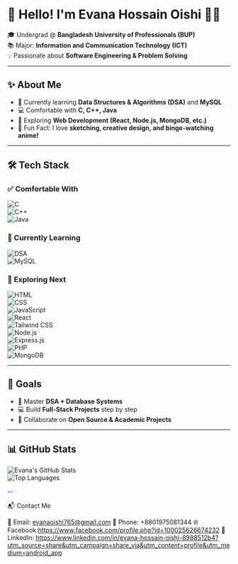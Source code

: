 # 🌸 Hello! I'm Evana Hossain Oishi 👩‍💻  
🎓 Undergrad @ **Bangladesh University of Professionals (BUP)**  
📚 Major: **Information and Communication Technology (ICT)**  
💡 Passionate about **Software Engineering & Problem Solving**

---

## ✨ About Me  
- 🌱 Currently learning **Data Structures & Algorithms (DSA)** and **MySQL**  
- 💻 Comfortable with **C, C++, Java**  
- 🚀 Exploring **Web Development (React, Node.js, MongoDB, etc.)**  
- 🎨 Fun Fact: I love **sketching, creative design, and binge-watching anime!**

---

## 🛠 Tech Stack  

### ✅ Comfortable With  
![C](https://img.shields.io/badge/C-00599C?style=for-the-badge&logo=c&logoColor=white)  
![C++](https://img.shields.io/badge/C++-00599C?style=for-the-badge&logo=c%2B%2B&logoColor=white)  
![Java](https://img.shields.io/badge/Java-ED8B00?style=for-the-badge&logo=openjdk&logoColor=white)  

### 📖 Currently Learning  
![DSA](https://img.shields.io/badge/DSA-Algorithm-blue?style=for-the-badge)  
![MySQL](https://img.shields.io/badge/MySQL-4479A1?style=for-the-badge&logo=mysql&logoColor=white)  

### 🔎 Exploring Next  
![HTML](https://img.shields.io/badge/HTML5-E34F26?style=for-the-badge&logo=html5&logoColor=white)  
![CSS](https://img.shields.io/badge/CSS3-1572B6?style=for-the-badge&logo=css3&logoColor=white)  
![JavaScript](https://img.shields.io/badge/JavaScript-F7DF1E?style=for-the-badge&logo=javascript&logoColor=black)  
![React](https://img.shields.io/badge/React-20232A?style=for-the-badge&logo=react&logoColor=61DAFB)  
![Tailwind CSS](https://img.shields.io/badge/TailwindCSS-38B2AC?style=for-the-badge&logo=tailwind-css&logoColor=white)  
![Node.js](https://img.shields.io/badge/Node.js-43853D?style=for-the-badge&logo=node.js&logoColor=white)  
![Express.js](https://img.shields.io/badge/Express.js-404D59?style=for-the-badge)  
![PHP](https://img.shields.io/badge/PHP-777BB4?style=for-the-badge&logo=php&logoColor=white)  
![MongoDB](https://img.shields.io/badge/MongoDB-4EA94B?style=for-the-badge&logo=mongodb&logoColor=white)  

---

## 🎯 Goals  
- 📘 Master **DSA + Database Systems**  
- 💻 Build **Full-Stack Projects** step by step  
- 🤝 Collaborate on **Open Source & Academic Projects**  

---

## 📊 GitHub Stats  
![Evana's GitHub Stats](https://github-readme-stats.vercel.app/api?username=oishi765&show_icons=true&theme=tokyonight)  
![Top Languages](https://github-readme-stats.vercel.app/api/top-langs/?username=oishi765&layout=compact&theme=tokyonight)  

--



📬 Contact Me

📩 Email: evanaoishi765@gmail.com
📱 Phone: +8801975081344
🌐 Facebook:https://www.facebook.com/profile.php?id=100025626674232
🔗 LinkedIn: https://www.linkedin.com/in/evana-hossain-oishi-8988512b4?utm_source=share&utm_campaign=share_via&utm_content=profile&utm_medium=android_app


